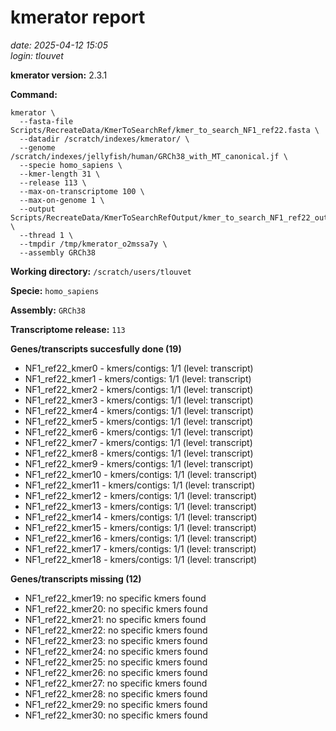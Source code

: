 # kmerator report
*date: 2025-04-12 15:05*  
*login: tlouvet*

**kmerator version:** 2.3.1

**Command:**

```
kmerator \
  --fasta-file Scripts/RecreateData/KmerToSearchRef/kmer_to_search_NF1_ref22.fasta \
  --datadir /scratch/indexes/kmerator/ \
  --genome /scratch/indexes/jellyfish/human/GRCh38_with_MT_canonical.jf \
  --specie homo_sapiens \
  --kmer-length 31 \
  --release 113 \
  --max-on-transcriptome 100 \
  --max-on-genome 1 \
  --output Scripts/RecreateData/KmerToSearchRefOutput/kmer_to_search_NF1_ref22_output \
  --thread 1 \
  --tmpdir /tmp/kmerator_o2mssa7y \
  --assembly GRCh38
```

**Working directory:** `/scratch/users/tlouvet`

**Specie:** `homo_sapiens`

**Assembly:** `GRCh38`

**Transcriptome release:** `113`

**Genes/transcripts succesfully done (19)**

- NF1_ref22_kmer0 - kmers/contigs: 1/1 (level: transcript)
- NF1_ref22_kmer1 - kmers/contigs: 1/1 (level: transcript)
- NF1_ref22_kmer2 - kmers/contigs: 1/1 (level: transcript)
- NF1_ref22_kmer3 - kmers/contigs: 1/1 (level: transcript)
- NF1_ref22_kmer4 - kmers/contigs: 1/1 (level: transcript)
- NF1_ref22_kmer5 - kmers/contigs: 1/1 (level: transcript)
- NF1_ref22_kmer6 - kmers/contigs: 1/1 (level: transcript)
- NF1_ref22_kmer7 - kmers/contigs: 1/1 (level: transcript)
- NF1_ref22_kmer8 - kmers/contigs: 1/1 (level: transcript)
- NF1_ref22_kmer9 - kmers/contigs: 1/1 (level: transcript)
- NF1_ref22_kmer10 - kmers/contigs: 1/1 (level: transcript)
- NF1_ref22_kmer11 - kmers/contigs: 1/1 (level: transcript)
- NF1_ref22_kmer12 - kmers/contigs: 1/1 (level: transcript)
- NF1_ref22_kmer13 - kmers/contigs: 1/1 (level: transcript)
- NF1_ref22_kmer14 - kmers/contigs: 1/1 (level: transcript)
- NF1_ref22_kmer15 - kmers/contigs: 1/1 (level: transcript)
- NF1_ref22_kmer16 - kmers/contigs: 1/1 (level: transcript)
- NF1_ref22_kmer17 - kmers/contigs: 1/1 (level: transcript)
- NF1_ref22_kmer18 - kmers/contigs: 1/1 (level: transcript)


**Genes/transcripts missing (12)**

- NF1_ref22_kmer19: no specific kmers found
- NF1_ref22_kmer20: no specific kmers found
- NF1_ref22_kmer21: no specific kmers found
- NF1_ref22_kmer22: no specific kmers found
- NF1_ref22_kmer23: no specific kmers found
- NF1_ref22_kmer24: no specific kmers found
- NF1_ref22_kmer25: no specific kmers found
- NF1_ref22_kmer26: no specific kmers found
- NF1_ref22_kmer27: no specific kmers found
- NF1_ref22_kmer28: no specific kmers found
- NF1_ref22_kmer29: no specific kmers found
- NF1_ref22_kmer30: no specific kmers found
